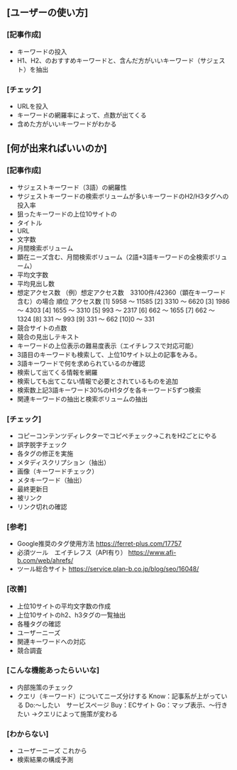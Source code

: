 ## [ユーザーの使い方]

### [記事作成]
- キーワードの投入
- H1、H2、のおすすめキーワードと、含んだ方がいいキーワード（サジェスト）を抽出
### [チェック]
- URLを投入
- キーワードの網羅率によって、点数が出てくる
- 含めた方がいいキーワードがわかる

## [何が出来ればいいのか]
### [記事作成]
- サジェストキーワード（3語）の網羅性
- サジェストキーワードの検索ボリュームが多いキーワードのH2/H3タグへの投入率
- 狙ったキーワードの上位10サイトの
- タイトル
- URL
- 文字数
- 月間検索ボリューム
- 顕在ニーズ含む、月間検索ボリューム（2語+3語キーワードの全検索ボリューム）
- 平均文字数
- 平均見出し数
- 想定アクセス数
（例）想定アクセス数　33100件/42360（顕在キーワード含む）の場合
   順位
 アクセス数
   [1] 5958 ～ 11585
   [2] 3310 ～ 6620
   [3] 1986 ～ 4303
   [4] 1655 ～ 3310
   [5] 993 ～ 2317
   [6] 662 ～ 1655
   [7] 662 ～ 1324
   [8] 331 ～ 993
   [9] 331 ～ 662
   [10]0 ～ 331
- 競合サイトの点数
- 競合の見出しテキスト
- キーワードの上位表示の難易度表示（エイチレフスで対応可能）
- 3語目のキーワードも検索して、上位10サイト以上の記事をみる。
- 3語キーワードで何を求められているのか確認
- 検索して出てくる情報を網羅
- 検索しても出てこない情報で必要とされているものを追加
- 検索数上記3語キーワード30%のH1タグを各キーワード5ずつ検索
- 関連キーワードの抽出と検索ボリュームの抽出
### [チェック]
- コピーコンテンツディレクターでコピペチェック→これをH2ごとにやる
- 誤字脱字チェック
- 各タグの修正を実施
- メタディスクリプション（抽出）
- 画像（キーワードチェック）
- メタキーワード（抽出）
- 最終更新日
- 被リンク
- リンク切れの確認

### [参考]
- Google推奨のタグ使用方法
https://ferret-plus.com/17757
- 必須ツール　エイチレフス（API有り）
https://www.afi-b.com/web/ahrefs/
- ツール総合サイト
https://service.plan-b.co.jp/blog/seo/16048/

### [改善]
- 上位10サイトの平均文字数の作成
- 上位10サイトのh2、h3タグの一覧抽出
- 各種タグの確認
- ユーザーニーズ
- 関連キーワードへの対応
- 競合調査

### [こんな機能あったらいいな]
- 内部施策のチェック
- クエリ（キーワード）についてニーズ分けする
Know：記事系が上がっている
Do:〜したい　サービスページ
Buy：ECサイト
Go：マップ表示、〜行きたい
→クエリによって施策が変わる

### [わからない]
- ユーザーニーズ
これから
- 検索結果の構成予測
